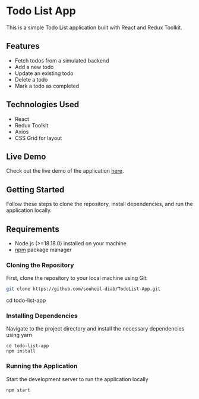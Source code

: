 # Todo List App

This is a simple Todo List application built with React and Redux Toolkit.

## Features

- Fetch todos from a simulated backend
- Add a new todo
- Update an existing todo
- Delete a todo
- Mark a todo as completed

## Technologies Used

- React
- Redux Toolkit
- Axios
- CSS Grid for layout

## Live Demo

Check out the live demo of the application [here](https://todo-list-app-ten-dun.vercel.app/).


## Getting Started
Follow these steps to clone the repository, install dependencies, and run the application locally.


## Requirements

-  Node.js (>=18.18.0) installed on your machine
- [npm](https://www.npmjs.com/) package manager


### Cloning the Repository

First, clone the repository to your local machine using Git:

``` sh
git clone https://github.com/souheil-diab/TodoList-App.git
```
cd todo-list-app

### Installing Dependencies
Navigate to the project directory and install the necessary dependencies using yarn
```
cd todo-list-app
npm install 
```

### Running the Application
Start the development server to run the application locally
```
npm start
```
